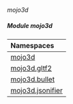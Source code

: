 _mojo3d_
##### Module mojo3d

| Namespaces
|:---
| [mojo3d](mojo3d.md)
| [mojo3d.gltf2](mojo3d-gltf2.md)
| [mojo3d.bullet](mojo3d-bullet.md)
| [mojo3d.jsonifier](mojo3d-jsonifier.md)
